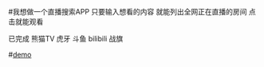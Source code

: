 #我想做一个直播搜索APP 只要输入想看的内容 就能列出全网正在直播的房间 点击就能观看

已完成 熊猫TV 虎牙 斗鱼 bilibili 战旗


#[demo](http://yangjj.me:5669)